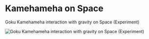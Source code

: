 # Kamehameha on Space

Goku Kamehameha interaction with gravity on Space (Experiment)

![Goku Kamehameha interaction with gravity on Space (Experiment)
](./demostration.png)